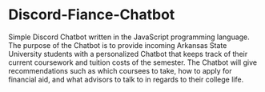 # Discord-Fiance-Chatbot

Simple Discord Chatbot written in the JavaScript programming language. The purpose of the Chatbot is to provide incoming Arkansas State University students with a personalized Chatbot that keeps track of their current coursework and tuition costs of the semester. The Chatbot will give recommendations such as which coursees to take, how to apply for financial aid, and what advisors to talk to in regards to their college life.
